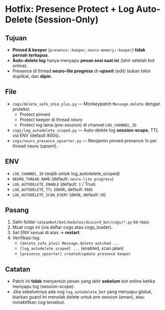 # Hotfix: Presence Protect + Log Auto-Delete (Session-Only)

## Tujuan
- **Pinned & keeper** (`presence::keeper`, `neuro-memory::keeper`) **tidak pernah terhapus**.
- **Auto-delete log** hanya menyapu **pesan sesi saat ini** (lahir setelah bot online).
- Presence di thread **neuro-lite progress** di-**upsert** (edit) bukan bikin duplikat, dan **dipin**.

## File
- `cogs/delete_safe_shim_plus.py` — Monkeypatch `Message.delete` dengan proteksi:
  - Protect pinned
  - Protect keeper di thread neuro
  - Protect log lama (pre-session) di channel `LOG_CHANNEL_ID`
- `cogs/log_autodelete_scoped.py` — Auto-delete log **session-scope**, TTL via ENV (default 900s).
- `cogs/neuro_presence_upserter.py` — Menjamin pinned presence 1x per thread neuro (upsert).

## ENV
- `LOG_CHANNEL_ID` (wajib untuk log_autodelete_scoped)
- `NEURO_THREAD_NAME` (default: `neuro-lite progress`)
- `LOG_AUTODELETE_ENABLE` (default: `1` / True)
- `LOG_AUTODELETE_TTL` (detik, default: `900`)
- `LOG_AUTODELETE_SCAN_EVERY` (detik, default: `30`)

## Pasang
1. Salin folder `satpambot/bot/modules/discord_bot/cogs/*.py` ke repo.
2. Muat cogs ini (via daftar cogs atau cogs_loader).
3. Set ENV sesuai di atas → **restart**.
4. Verifikasi log:
   - `[delete_safe_plus] Message.delete patched ...`
   - `[log_autodelete_scoped] ...` (enabled, scan jalan)
   - `[presence_upserter] created/update presence keeper`

## Catatan
- Patch ini **tidak** menyentuh pesan yang lahir **sebelum** bot online ketika menyapu log (session-scope).
- Jika sebelumnya ada cog `log_autodelete_bot` yang menyapu global, biarkan guard ini menolak delete untuk pre-session (aman), atau nonaktifkan cog tersebut.
